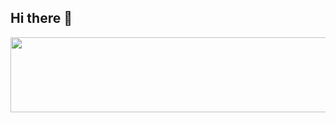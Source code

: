 ## Hi there 👋



<a href="https://github.com/devxb/gitanimals">
  <img
    src="https://render.gitanimals.org/lines/Soonogo?pet-id=659291169263858657"
    width="600"
    height="120"
  />
</a> 

   
  

<!--
**Soonogo/Soonogo** is a ✨ _special_ ✨ repository because its `README.md` (this file) appears on your GitHub profile.

Here are some ideas to get you started:

- 🔭 I’m currently working on ...
- 🌱 I’m currently learning ...
- 👯 I’m looking to collaborate on ...
- 🤔 I’m looking for help with ...
- 💬 Ask me about ...
- 📫 How to reach me: ...
- 😄 Pronouns: ...
- ⚡ Fun fact: ...
-->
